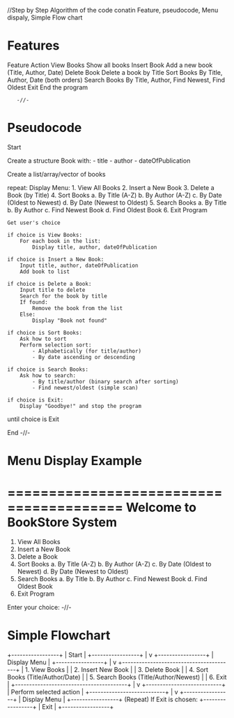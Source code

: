 //Step by Step Algorithm of the code conatin Feature, pseudocode, Menu dispaly, Simple Flow chart
# Features 

Feature	                Action
View Books	            Show all books
Insert Book	            Add a new book (Title, Author, Date)
Delete Book             Delete a book by Title
Sort Books	            By Title, Author, Date (both orders)
Search Books      	    By Title, Author, Find Newest, Find Oldest
Exit	                End the program
  
       -//-
# Pseudocode 

Start

Create a structure Book with:
    - title
    - author
    - dateOfPublication

Create a list/array/vector of books

repeat:
    Display Menu:
        1. View All Books
        2. Insert a New Book
        3. Delete a Book (by Title)
        4. Sort Books
            a. By Title (A-Z)
            b. By Author (A-Z)
            c. By Date (Oldest to Newest)
            d. By Date (Newest to Oldest)
        5. Search Books
            a. By Title
            b. By Author
            c. Find Newest Book
            d. Find Oldest Book
        6. Exit Program

    Get user's choice

    if choice is View Books:
        For each book in the list:
            Display title, author, dateOfPublication

    if choice is Insert a New Book:
        Input title, author, dateOfPublication
        Add book to list

    if choice is Delete a Book:
        Input title to delete
        Search for the book by title
        If found:
            Remove the book from the list
        Else:
            Display "Book not found"

    if choice is Sort Books:
        Ask how to sort
        Perform selection sort:
            - Alphabetically (for title/author)
            - By date ascending or descending

    if choice is Search Books:
        Ask how to search:
            - By title/author (binary search after sorting)
            - Find newest/oldest (simple scan)

    if choice is Exit:
        Display "Goodbye!" and stop the program

until choice is Exit

End
     -//-

# Menu Display Example

========================================
        Welcome to BookStore System
========================================

1. View All Books
2. Insert a New Book
3. Delete a Book
4. Sort Books
   a. By Title (A-Z)
   b. By Author (A-Z)
   c. By Date (Oldest to Newest)
   d. By Date (Newest to Oldest)
5. Search Books
   a. By Title
   b. By Author
   c. Find Newest Book
   d. Find Oldest Book
6. Exit Program

Enter your choice: 
         -//-

# Simple Flowchart
+-----------------+
|     Start       |
+-----------------+
        |
        v
+-----------------+
|  Display Menu   |
+-----------------+
        |
        v
+----------------------------------------+
| 1. View Books                         |
| 2. Insert New Book                    |
| 3. Delete Book                        |
| 4. Sort Books (Title/Author/Date)      |
| 5. Search Books (Title/Author/Newest)  |
| 6. Exit                               |
+----------------------------------------+
        |
        v
+---------------------------+
| Perform selected action   |
+---------------------------+
        |
        v
+-----------------+
| Display Menu    |
+-----------------+
(Repeat)
If Exit is chosen:
+-----------------+
|     Exit        |
+-----------------+
